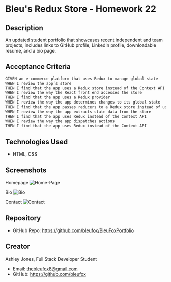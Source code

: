 # Bleu's Redux Store - Homework 22

## Description
An updated student portfolio that showcases recent independent and team projects, includes links to GitHub profile, LinkedIn profile, downloadable resume, and a bio page.

## Acceptance Criteria
```md
GIVEN an e-commerce platform that uses Redux to manage global state
WHEN I review the app’s store
THEN I find that the app uses a Redux store instead of the Context API
WHEN I review the way the React front end accesses the store
THEN I find that the app uses a Redux provider
WHEN I review the way the app determines changes to its global state
THEN I find that the app passes reducers to a Redux store instead of using the Context API
WHEN I review the way the app extracts state data from the store
THEN I find that the app uses Redux instead of the Context API
WHEN I review the way the app dispatches actions
THEN I find that the app uses Redux instead of the Context API
```

## Technologies Used
* HTML, CSS

## Screenshots
Homepage 
![Home-Page](/images/)

Bio
![Bio](/images/)

Contact
![Contact](/images/)

## Repository
* GitHub Repo: https://github.com/bleufox/BleuFoxPortfolio

## Creator
Ashley Jones, Full Stack Developer Student
* Email: thebleufox8@gmail.com
* GitHub: https://github.com/bleufox